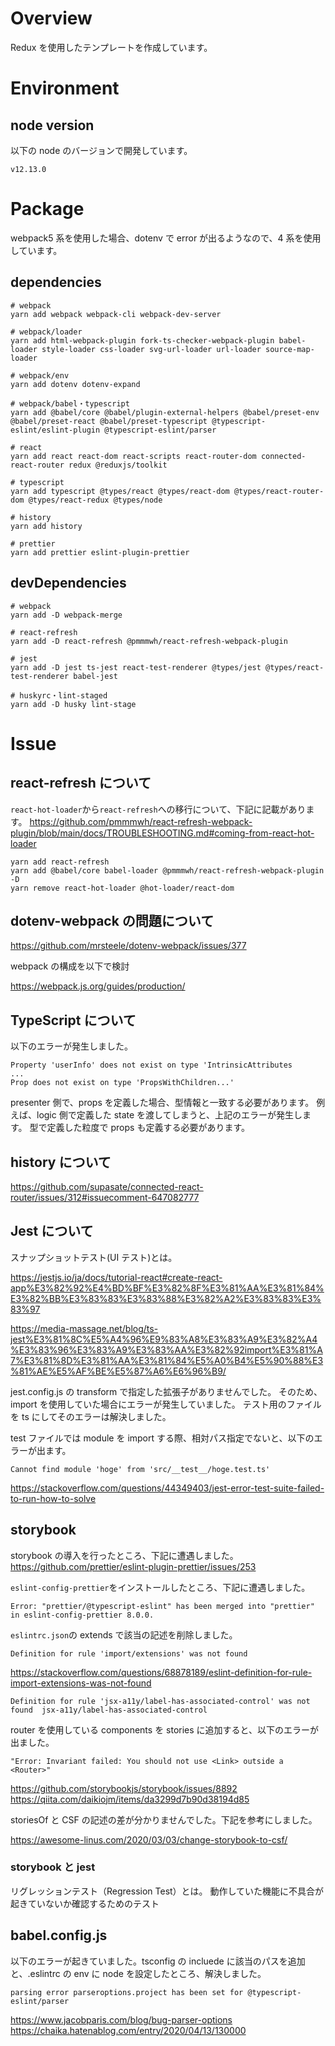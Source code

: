 # Overview

Redux を使用したテンプレートを作成しています。

# Environment

## node version

以下の node のバージョンで開発しています。

```
v12.13.0
```

# Package

webpack5 系を使用した場合、dotenv で error が出るようなので、4 系を使用しています。

## dependencies

```shell
# webpack
yarn add webpack webpack-cli webpack-dev-server

# webpack/loader
yarn add html-webpack-plugin fork-ts-checker-webpack-plugin babel-loader style-loader css-loader svg-url-loader url-loader source-map-loader

# webpack/env
yarn add dotenv dotenv-expand

# webpack/babel・typescript
yarn add @babel/core @babel/plugin-external-helpers @babel/preset-env @babel/preset-react @babel/preset-typescript @typescript-eslint/eslint-plugin @typescript-eslint/parser

# react
yarn add react react-dom react-scripts react-router-dom connected-react-router redux @reduxjs/toolkit

# typescript
yarn add typescript @types/react @types/react-dom @types/react-router-dom @types/react-redux @types/node

# history
yarn add history

# prettier
yarn add prettier eslint-plugin-prettier
```

## devDependencies

```shell
# webpack
yarn add -D webpack-merge

# react-refresh
yarn add -D react-refresh @pmmmwh/react-refresh-webpack-plugin

# jest
yarn add -D jest ts-jest react-test-renderer @types/jest @types/react-test-renderer babel-jest

# huskyrc・lint-staged
yarn add -D husky lint-stage
```

# Issue

## react-refresh について

`react-hot-loader`から`react-refresh`への移行について、下記に記載があります。
https://github.com/pmmmwh/react-refresh-webpack-plugin/blob/main/docs/TROUBLESHOOTING.md#coming-from-react-hot-loader

```
yarn add react-refresh
yarn add @babel/core babel-loader @pmmmwh/react-refresh-webpack-plugin -D
yarn remove react-hot-loader @hot-loader/react-dom
```

## dotenv-webpack の問題について

https://github.com/mrsteele/dotenv-webpack/issues/377

webpack の構成を以下で検討

https://webpack.js.org/guides/production/

## TypeScript について

以下のエラーが発生しました。

```
Property 'userInfo' does not exist on type 'IntrinsicAttributes
...
Prop does not exist on type 'PropsWithChildren...'
```

presenter 側で、props を定義した場合、型情報と一致する必要があります。
例えば、logic 側で定義した state を渡してしまうと、上記のエラーが発生します。
型で定義した粒度で props も定義する必要があります。

## history について

https://github.com/supasate/connected-react-router/issues/312#issuecomment-647082777

## Jest について

スナップショットテスト(UI テスト)とは。

https://jestjs.io/ja/docs/tutorial-react#create-react-app%E3%82%92%E4%BD%BF%E3%82%8F%E3%81%AA%E3%81%84%E3%82%BB%E3%83%83%E3%83%88%E3%82%A2%E3%83%83%E3%83%97

https://media-massage.net/blog/ts-jest%E3%81%8C%E5%A4%96%E9%83%A8%E3%83%A9%E3%82%A4%E3%83%96%E3%83%A9%E3%83%AA%E3%82%92import%E3%81%A7%E3%81%8D%E3%81%AA%E3%81%84%E5%A0%B4%E5%90%88%E3%81%AE%E5%AF%BE%E5%87%A6%E6%96%B9/

jest.config.js の transform で指定した拡張子がありませんでした。
そのため、import を使用していた場合にエラーが発生していました。
テスト用のファイルを ts にしてそのエラーは解決しました。

test ファイルでは module を import する際、相対パス指定でないと、以下のエラーが出ます。

```
Cannot find module 'hoge' from 'src/__test__/hoge.test.ts'
```

https://stackoverflow.com/questions/44349403/jest-error-test-suite-failed-to-run-how-to-solve

## storybook

storybook の導入を行ったところ、下記に遭遇しました。
https://github.com/prettier/eslint-plugin-prettier/issues/253

`eslint-config-prettier`をインストールしたところ、下記に遭遇しました。

```
Error: "prettier/@typescript-eslint" has been merged into "prettier" in eslint-config-prettier 8.0.0.
```

`eslintrc.json`の extends で該当の記述を削除しました。

```
Definition for rule 'import/extensions' was not found
```

https://stackoverflow.com/questions/68878189/eslint-definition-for-rule-import-extensions-was-not-found

```
Definition for rule 'jsx-a11y/label-has-associated-control' was not found  jsx-a11y/label-has-associated-control
```

router を使用している components を stories に追加すると、以下のエラーが出ました。

```
"Error: Invariant failed: You should not use <Link> outside a <Router>"
```

https://github.com/storybookjs/storybook/issues/8892
https://qiita.com/daikiojm/items/da3299d7b90d38194d85

storiesOf と CSF の記述の差が分かりませんでした。下記を参考にしました。

https://awesome-linus.com/2020/03/03/change-storybook-to-csf/

### storybook と jest

リグレッションテスト（Regression Test）とは。
動作していた機能に不具合が起きていないか確認するためのテスト

## babel.config.js

以下のエラーが起きていました。tsconfig の incluede に該当のパスを追加と、.eslintrc の env に node を設定したところ、解決しました。

```
parsing error parseroptions.project has been set for @typescript-eslint/parser
```

https://www.jacobparis.com/blog/bug-parser-options
https://chaika.hatenablog.com/entry/2020/04/13/130000
